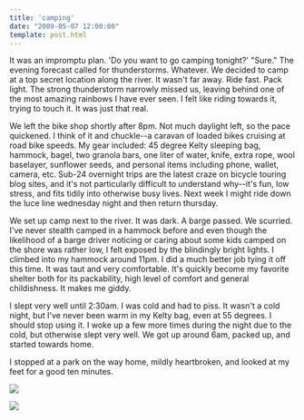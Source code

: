 ```yaml
---
title: 'camping'
date: "2009-05-07 12:00:00"
template: post.html
---
```


It was an impromptu plan. 'Do you want to go camping tonight?' "Sure." The evening forecast called for thunderstorms. Whatever. We decided to camp at a top secret location along the river. It wasn't far away. Ride fast. Pack light. The strong thunderstorm narrowly missed us, leaving behind one of the most amazing rainbows I have ever seen. I felt like riding towards it, trying to touch it. It was just that real.

We left the bike shop shortly after 8pm. Not much daylight left, so the pace quickened. I think of it and chuckle--a caravan of loaded bikes cruising at road bike speeds. My gear included: 45 degree Kelty sleeping bag, hammock, bagel, two granola bars, one liter of water, knife, extra rope, wool baselayer, sunflower seeds, and personal items including phone, wallet, camera, etc. Sub-24 overnight trips are the latest craze on bicycle touring blog sites, and it's not particularly difficult to understand why--it's fun, low stress, and fits tidily into otherwise busy lives. Next week I might ride down the luce line wednesday night and then return thursday.

We set up camp next to the river. It was dark. A barge passed. We scurried. I've never stealth camped in a hammock before and even though the likelihood of a barge driver noticing or caring about some kids camped on the shore was rather low, I felt exposed by the blindingly bright lights. I climbed into my hammock around 11pm. I did a much better job tying it off this time. It was taut and very comfortable. It's quickly become my favorite shelter both for its packability, high level of comfort and general childishness. It makes me giddy.

I slept very well until 2:30am. I was cold and had to piss. It wasn't a cold night, but I've never been warm in my Kelty bag, even at 55 degrees. I should stop using it. I woke up a few more times during the night due to the cold, but otherwise slept very well. We got up around 6am, packed up, and started towards home.

I stopped at a park on the way home, mildly heartbroken, and looked at my feet for a good ten minutes.

![](http://slowtheory.openphoto.me.s3.amazonaws.com/custom/200905/00004-575eb2_800x800.jpg)

![](http://slowtheory.openphoto.me.s3.amazonaws.com/custom/200905/00001-867a22_800x800.jpg)